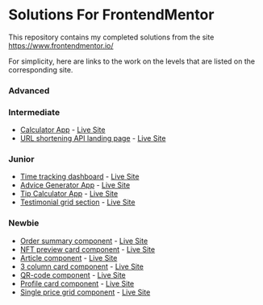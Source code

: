 # Solutions For FrontendMentor
This repository contains my completed solutions from the site https://www.frontendmentor.io/

For simplicity, here are links to the work on the levels that are listed on the corresponding site.



### Advanced

### Intermediate
- [Calculator App](https://github.com/BeemoCode/solutionForFrontendMentor/tree/main/calculator-app/src) - [Live Site](https://calculator-frontendmentor-faleev.netlify.app/)
- [URL shortening API landing page](https://github.com/BeemoCode/solutionForFrontendMentor/tree/main/url-shortening-api) - [Live Site](https://shorten-url-frontendmentor-faleev.netlify.app/)

### Junior

- [Time tracking dashboard](https://github.com/BeemoCode/solutionForFrontendMentor/tree/main/time-tracking-dashboard/src) - [Live Site](https://dashboard-frontendmentor-faleev.netlify.app/)
- [Advice Generator App](https://github.com/BeemoCode/solutionForFrontendMentor/tree/main/advice-generator-app-main/src) - [Live Site](https://advice-frontendmentor-faleev.netlify.app/)
- [Tip Calculator App](https://github.com/BeemoCode/solutionForFrontendMentor/tree/main/tip-calculator-app/src) - [Live Site](https://tip-calc-app-fm-faleev.netlify.app/)
- [Testimonial grid section](https://github.com/BeemoCode/solutionForFrontendMentor/tree/main/testimonial-grid-section/src) - [Live Site](https://testimonials-grid-fm-faleev.netlify.app/)

### Newbie

- [Order summary component](https://github.com/BeemoCode/solutionForFrontendMentor/tree/main/order-summary-component/src) - [Live Site](https://order-comp-frontendmentor-faleev.netlify.app/)
- [NFT preview card component](https://github.com/BeemoCode/solutionForFrontendMentor/tree/main/nft-preview-card-component/src) - [Live Site](https://nft-card-component-faleev.netlify.app/)
- [Article component](https://github.com/BeemoCode/solutionForFrontendMentor/tree/main/article-preview-component/src) - [Live Site](https://article-component-frontendmentor-faleev.netlify.app/)
- [3 column card component](https://github.com/BeemoCode/solutionForFrontendMentor/tree/main/article-preview-component/src) - [Live Site](https://3col-card-frontendmentor-faleev.netlify.app/)
- [QR-code component](https://github.com/BeemoCode/solutionForFrontendMentor/tree/main/qr-code-component/src) - [Live Site](https://qr-component-frontendmentor-faleev.netlify.app/)
- [Profile card component](https://github.com/BeemoCode/solutionForFrontendMentor/tree/main/profile-card-component/src) - [Live Site](https://profile-card-fm-faleev.netlify.app/)
- [Single price grid component](https://github.com/BeemoCode/solutionForFrontendMentor/tree/main/single-price-grid-component/src) - [Live Site](https://price-grid-component-faleev.netlify.app/)
